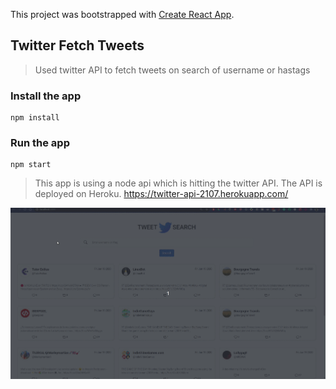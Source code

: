This project was bootstrapped with [Create React App](https://github.com/facebook/create-react-app).

## Twitter Fetch Tweets

> Used twitter API to fetch tweets on search of username or hastags

### Install the app

```
npm install
```

### Run the app

```
npm start
```

> This app is using a node api which is hitting the twitter API.
  The API is deployed on Heroku.
  https://twitter-api-2107.herokuapp.com/

![Tweet Search](https://github.com/bhavishya2107/twitter-api-frontend/blob/master/twitter.gif?raw=true)
